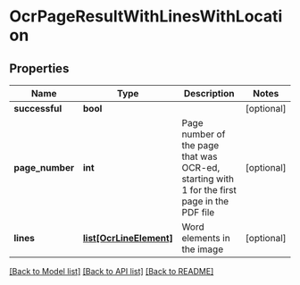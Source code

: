 # OcrPageResultWithLinesWithLocation

## Properties
Name | Type | Description | Notes
------------ | ------------- | ------------- | -------------
**successful** | **bool** |  | [optional] 
**page_number** | **int** | Page number of the page that was OCR-ed, starting with 1 for the first page in the PDF file | [optional] 
**lines** | [**list[OcrLineElement]**](OcrLineElement.md) | Word elements in the image | [optional] 

[[Back to Model list]](../README.md#documentation-for-models) [[Back to API list]](../README.md#documentation-for-api-endpoints) [[Back to README]](../README.md)


